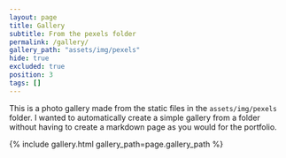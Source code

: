 ```yaml
---
layout: page
title: Gallery
subtitle: From the pexels folder
permalink: /gallery/
gallery_path: "assets/img/pexels"
hide: true
excluded: true
position: 3
tags: []
---
```


This is a photo gallery made from the static files in the `assets/img/pexels` folder. 
I wanted to automatically create a simple gallery from a folder without having to create a markdown page as you would for the portfolio.


{% include gallery.html gallery_path=page.gallery_path %}
